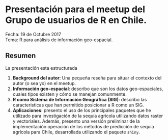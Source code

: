 # Presentación para el meetup del Grupo de usuarios de R en Chile.

Fecha: 19 de Octubre 2017  
Tema: R para análisis de información geo-espacial.

## Resumen

La presentación esta estructurada
1. **Background del autor**: Una pequeña reseña para situar el contexto del autor (o sea yo) en el meetup.
2. **Información geo-espacial**: describo que son los datos geo-espaciales, cuales tipos existen y cómo se manejan comunmente.
3. **R como Sistema de Información Geográfica (SIG)**: describo las caracteristicas que han permitido posicionar a R como un SIG.
4. **Aplicaciones**: presento el uso de los principales paquetes que he utilizado para investigación de la sequía agrícola utilizando datos raster y vectoriales. Además, presento una versión preliminar de la implementación operación de los métodos de predicción de sequía agrícola para Chile, desarrollada utilizando el paquete `shiny`.